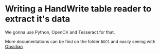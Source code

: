 # Writing a HandWrite table reader to extract it's data

We gonna use Python, OpenCV and Tesseract for that.

More documentations can be find on the folder `DOCS` and easily seeing with [Obsidian](https://obsidian.md/)